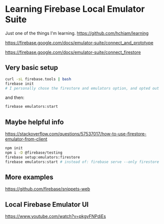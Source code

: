 # Learning Firebase Local Emulator Suite

Just one of the things I'm learning. <https://github.com/hchiam/learning>

<https://firebase.google.com/docs/emulator-suite/connect_and_prototype>

<https://firebase.google.com/docs/emulator-suite/connect_firestore>

## Very basic setup

```bash
curl -sL firebase.tools | bash
firebase init
# I personally chose the firestore and emulators option, and opted out of using a default project
```

and then:

```bash
firebase emulators:start
```

## Maybe helpful info

<https://stackoverflow.com/questions/57537017/how-to-use-firestore-emulator-from-client>

```bash
npm init
npm i -D @firebase/testing
firebase setup:emulators:firestore
firebase emulators:start # instead of: firebase serve --only firestore
```

## More examples

<https://github.com/firebase/snippets-web>

## Local Firebase Emulator UI

<https://www.youtube.com/watch?v=pkgvFNPdiEs>
